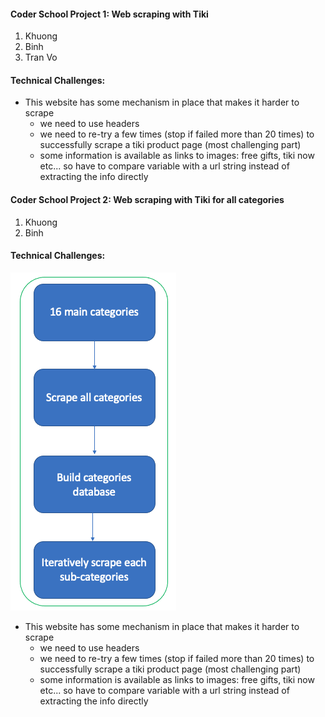 #### Coder School Project 1: Web scraping with Tiki
1. Khuong
2. Binh
3. Tran Vo

#### Technical Challenges:
- This website has some mechanism in place that makes it harder to scrape
  * we need to use headers
  * we need to re-try a few times (stop if failed more than 20 times) to successfully scrape a tiki product page (most challenging part)
  * some information is available as links to images: free gifts, tiki now etc... so have to compare variable with a url string instead of extracting the info directly
  
#### Coder School Project 2: Web scraping with Tiki for all categories
1. Khuong
2. Binh


#### Technical Challenges:
![image info](./asset/workflow.png)

- This website has some mechanism in place that makes it harder to scrape
  * we need to use headers
  * we need to re-try a few times (stop if failed more than 20 times) to successfully scrape a tiki product page (most challenging part)
  * some information is available as links to images: free gifts, tiki now etc... so have to compare variable with a url string instead of extracting the info directly

